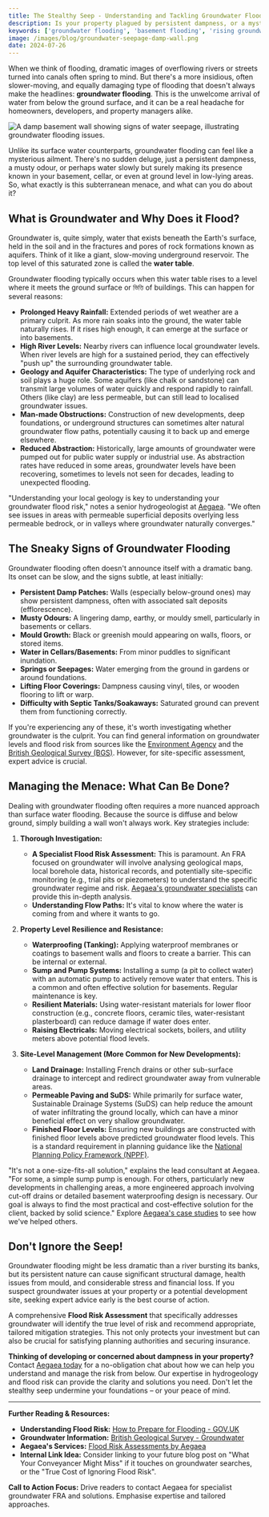 ```yaml
---
title: The Stealthy Seep - Understanding and Tackling Groundwater Flooding - The Risk From Below
description: Is your property plagued by persistent dampness, or a mysteriously wet cellar? Groundwater flooding, the risk from below, is often misunderstood. Learn its causes, signs, and how to manage this stealthy threat.
keywords: ['groundwater flooding', 'basement flooding', 'rising groundwater', 'wet cellar solutions', 'damp basement causes', 'groundwater risk assessment', 'managing high water table', 'sub-surface flooding', 'hydrogeology', 'aquifer flooding', 'groundwater control', 'sump pump installation', 'basement tanking', 'property flood resilience groundwater']
image: /images/blog/groundwater-seepage-damp-wall.png
date: 2024-07-26
---
```


When we think of flooding, dramatic images of overflowing rivers or streets turned into canals often spring to mind. But there's a more insidious, often slower-moving, and equally damaging type of flooding that doesn't always make the headlines: **groundwater flooding**. This is the unwelcome arrival of water from below the ground surface, and it can be a real headache for homeowners, developers, and property managers alike.

<!-- Image Placeholder: Suggest a somewhat abstract or close-up image of a damp basement wall, perhaps with some efflorescence (salt deposits) or minor seepage to illustrate the stealthy nature of groundwater issues. -->
<!--
DOWNLOAD IMAGE: https://service.firecrawl.dev/storage/v1/object/public/media/screenshot-8e35dd88-3b82-4ed0-80da-4bf0d603ef86.png
SAVE TO: ccameronhann/camerhann.github.io/public/images/blog/groundwater-seepage-damp-wall.png
REPLACE ALT TEXT & FILENAME IN MARKDOWN
-->
![A damp basement wall showing signs of water seepage, illustrating groundwater flooding issues.](/images/blog/groundwater-seepage-damp-wall.png)

Unlike its surface water counterparts, groundwater flooding can feel like a mysterious ailment. There's no sudden deluge, just a persistent dampness, a musty odour, or perhaps water slowly but surely making its presence known in your basement, cellar, or even at ground level in low-lying areas. So, what exactly is this subterranean menace, and what can you do about it?

## What is Groundwater and Why Does it Flood?

Groundwater is, quite simply, water that exists beneath the Earth's surface, held in the soil and in the fractures and pores of rock formations known as aquifers. Think of it like a giant, slow-moving underground reservoir. The top level of this saturated zone is called the **water table**.

Groundwater flooding typically occurs when this water table rises to a level where it meets the ground surface or ভিত্তি of buildings. This can happen for several reasons:

*   **Prolonged Heavy Rainfall:** Extended periods of wet weather are a primary culprit. As more rain soaks into the ground, the water table naturally rises. If it rises high enough, it can emerge at the surface or into basements.
*   **High River Levels:** Nearby rivers can influence local groundwater levels. When river levels are high for a sustained period, they can effectively "push up" the surrounding groundwater table.
*   **Geology and Aquifer Characteristics:** The type of underlying rock and soil plays a huge role. Some aquifers (like chalk or sandstone) can transmit large volumes of water quickly and respond rapidly to rainfall. Others (like clay) are less permeable, but can still lead to localised groundwater issues.
*   **Man-made Obstructions:** Construction of new developments, deep foundations, or underground structures can sometimes alter natural groundwater flow paths, potentially causing it to back up and emerge elsewhere.
*   **Reduced Abstraction:** Historically, large amounts of groundwater were pumped out for public water supply or industrial use. As abstraction rates have reduced in some areas, groundwater levels have been recovering, sometimes to levels not seen for decades, leading to unexpected flooding.

"Understanding your local geology is key to understanding your groundwater flood risk," notes a senior hydrogeologist at [Aegaea](https://aegaea.com). "We often see issues in areas with permeable superficial deposits overlying less permeable bedrock, or in valleys where groundwater naturally converges."

## The Sneaky Signs of Groundwater Flooding

Groundwater flooding often doesn't announce itself with a dramatic bang. Its onset can be slow, and the signs subtle, at least initially:

*   **Persistent Damp Patches:** Walls (especially below-ground ones) may show persistent dampness, often with associated salt deposits (efflorescence).
*   **Musty Odours:** A lingering damp, earthy, or mouldy smell, particularly in basements or cellars.
*   **Mould Growth:** Black or greenish mould appearing on walls, floors, or stored items.
*   **Water in Cellars/Basements:** From minor puddles to significant inundation.
*   **Springs or Seepages:** Water emerging from the ground in gardens or around foundations.
*   **Lifting Floor Coverings:** Dampness causing vinyl, tiles, or wooden flooring to lift or warp.
*   **Difficulty with Septic Tanks/Soakaways:** Saturated ground can prevent them from functioning correctly.

If you're experiencing any of these, it's worth investigating whether groundwater is the culprit. You can find general information on groundwater levels and flood risk from sources like the [Environment Agency](https://www.gov.uk/check-long-term-flood-risk) and the [British Geological Survey (BGS)](https://www.bgs.ac.uk/geology-of-britain/groundwater/). However, for site-specific assessment, expert advice is crucial.

## Managing the Menace: What Can Be Done?

Dealing with groundwater flooding often requires a more nuanced approach than surface water flooding. Because the source is diffuse and below ground, simply building a wall won't always work. Key strategies include:

1.  **Thorough Investigation:**
    *   **A Specialist Flood Risk Assessment:** This is paramount. An FRA focused on groundwater will involve analysing geological maps, local borehole data, historical records, and potentially site-specific monitoring (e.g., trial pits or piezometers) to understand the specific groundwater regime and risk. [Aegaea's groundwater specialists](https://aegaea.com/services/flood-risk-assessment) can provide this in-depth analysis.
    *   **Understanding Flow Paths:** It's vital to know where the water is coming from and where it wants to go.

2.  **Property Level Resilience and Resistance:**
    *   **Waterproofing (Tanking):** Applying waterproof membranes or coatings to basement walls and floors to create a barrier. This can be internal or external.
    *   **Sump and Pump Systems:** Installing a sump (a pit to collect water) with an automatic pump to actively remove water that enters. This is a common and often effective solution for basements. Regular maintenance is key.
    *   **Resilient Materials:** Using water-resistant materials for lower floor construction (e.g., concrete floors, ceramic tiles, water-resistant plasterboard) can reduce damage if water does enter.
    *   **Raising Electricals:** Moving electrical sockets, boilers, and utility meters above potential flood levels.

3.  **Site-Level Management (More Common for New Developments):**
    *   **Land Drainage:** Installing French drains or other sub-surface drainage to intercept and redirect groundwater away from vulnerable areas.
    *   **Permeable Paving and SuDS:** While primarily for surface water, Sustainable Drainage Systems (SuDS) can help reduce the amount of water infiltrating the ground locally, which can have a minor beneficial effect on very shallow groundwater.
    *   **Finished Floor Levels:** Ensuring new buildings are constructed with finished floor levels above predicted groundwater flood levels. This is a standard requirement in planning guidance like the [National Planning Policy Framework (NPPF)](https://www.gov.uk/government/publications/national-planning-policy-framework--2).

"It's not a one-size-fits-all solution," explains the lead consultant at Aegaea. "For some, a simple sump pump is enough. For others, particularly new developments in challenging areas, a more engineered approach involving cut-off drains or detailed basement waterproofing design is necessary. Our goal is always to find the most practical and cost-effective solution for the client, backed by solid science." Explore [Aegaea's case studies](https://aegaea.com/case-studies) to see how we've helped others.

## Don't Ignore the Seep!

Groundwater flooding might be less dramatic than a river bursting its banks, but its persistent nature can cause significant structural damage, health issues from mould, and considerable stress and financial loss. If you suspect groundwater issues at your property or a potential development site, seeking expert advice early is the best course of action.

A comprehensive **Flood Risk Assessment** that specifically addresses groundwater will identify the true level of risk and recommend appropriate, tailored mitigation strategies. This not only protects your investment but can also be crucial for satisfying planning authorities and securing insurance.

**Thinking of developing or concerned about dampness in your property?** Contact [Aegaea today](https://aegaea.com/contact) for a no-obligation chat about how we can help you understand and manage the risk from below. Our expertise in hydrogeology and flood risk can provide the clarity and solutions you need. Don't let the stealthy seep undermine your foundations – or your peace of mind.

---

**Further Reading & Resources:**

*   **Understanding Flood Risk:** [How to Prepare for Flooding - GOV.UK](https://www.gov.uk/prepare-for-flooding)
*   **Groundwater Information:** [British Geological Survey - Groundwater](https://www.bgs.ac.uk/geology-of-britain/groundwater/)
*   **Aegaea's Services:** [Flood Risk Assessments by Aegaea](https://aegaea.com/services/flood-risk-assessment)
*   **Internal Link Idea:** Consider linking to your future blog post on "What Your Conveyancer Might Miss" if it touches on groundwater searches, or the "True Cost of Ignoring Flood Risk".

**Call to Action Focus:** Drive readers to contact Aegaea for specialist groundwater FRA and solutions. Emphasise expertise and tailored approaches. 